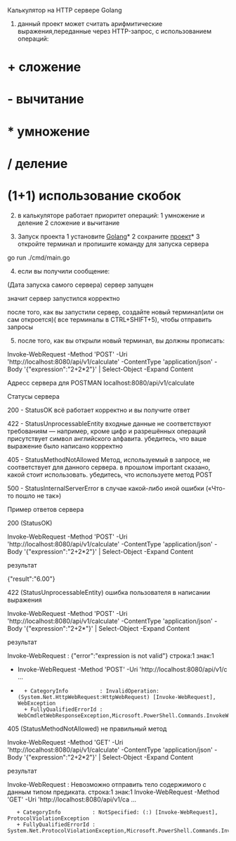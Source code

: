  Калькулятор на HTTP сервере Golang

1. данный проект может считать арифмитические выражения,переданные через HTTP-запрос, с использованием операций:
# + сложение
# - вычитание
# * умножение
# / деление
# (1+1) использование скобок


2. в  калькуляторе работает приоритет операций:
1 умножение и деление
2 сложение и вычитание


3. Запуск проекта
 1 установите [Golang](https://go.dev/dl/)*
 2 сохраните [проект](https://github.com/WO1N123/YandexLic123.git)*
 3 откройте терминал и пропишите команду для запуска сервера

go run ./cmd/main.go

4. если вы получили сообщение:

(Дата запуска самого сервера) сервер запущен

значит сервер запустился корректно

после того, как вы запустили сервер, создайте новый терминал(или он сам откроется)( все терминалы в CTRL+SHIFT+5), чтобы  отправить запросы
 
 
5. после того, как вы открыли новый терминал, вы должны прописать:

Invoke-WebRequest -Method 'POST' -Uri 'http://localhost:8080/api/v1/calculate' -ContentType 'application/json' -Body '{"expression":"2+2*2"}' | Select-Object -Expand Content 

Адресс сервера для POSTMAN localhost:8080/api/v1/calculate


Статусы сервера

200 - StatusOK 
всё работает корректно и вы получите ответ

422 - StatusUnprocessableEntity 
входные данные не соответствуют требованиям — например, кроме цифр и разрешённых операций присутствует символ английского алфавита. убедитесь, что ваше выражение было написано корректно

405 - StatusMethodNotAllowed
Метод, используемый в запросе, не соответствует для данного сервера. в прошлом important сказано, какой стоит использовать. убедитесь, что используете метод POST

500 - StatusInternalServerError
в случае какой-либо иной ошибки («Что-то пошло не так»)

Пример ответов сервера

200 (StatusOK)


Invoke-WebRequest -Method 'POST' -Uri 'http://localhost:8080/api/v1/calculate' -ContentType 'application/json' -Body '{"expression":"2+2*2"}' | Select-Object -Expand Content

результат

{"result":"6.00"}

422 (StatusUnprocessableEntity) ошибка пользователя в написании выражения

Invoke-WebRequest -Method 'POST' -Uri 'http://localhost:8080/api/v1/calculate' -ContentType 'application/json' -Body '{"expression":"2+2*"}' | Select-Object -Expand Content

результат

Invoke-WebRequest : {"error":"expression is not valid"}
строка:1 знак:1
+ Invoke-WebRequest -Method 'POST' -Uri 'http://localhost:8080/api/v1/c ...
+ ~~~~~~~~~~~~~~~~~~~~~~~~~~~~~~~~~~~~~~~~~~~~~~~~~~~~~~~~~~~~~~~~~~~~~
    + CategoryInfo          : InvalidOperation: (System.Net.HttpWebRequest:HttpWebRequest) [Invoke-WebRequest], WebException
    + FullyQualifiedErrorId : WebCmdletWebResponseException,Microsoft.PowerShell.Commands.InvokeWebRequestCommand

405 (StatusMethodNotAllowed) не правильный метод

Invoke-WebRequest -Method 'GET' -Uri 'http://localhost:8080/api/v1/calculate' -ContentType 'application/json' -Body '{"expression":"2+2*2"}' | Select-Object -Expand Content


результат

 Invoke-WebRequest : Невозможно отправить тело содержимого с данным типом предиката.
 строка:1 знак:1
 Invoke-WebRequest -Method 'GET' -Uri 'http://localhost:8080/api/v1/ca ...
 ~~~~~~~~~~~~~~~~~~~~~~~~~~~~~~~~~~~~~~~~~~~~~~~~~~~~~~~~~~~~~~~~~~~~~
    + CategoryInfo          : NotSpecified: (:) [Invoke-WebRequest], ProtocolViolationException
    + FullyQualifiedErrorId : System.Net.ProtocolViolationException,Microsoft.PowerShell.Commands.InvokeWebRequestCommand
